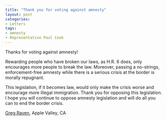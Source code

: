```yaml
---
title: "Thank you for voting against amnesty"
layout: post
categories:
- Letters
tags:
- amnesty
- Representative Paul Cook
---
```


Thanks for voting against amnesty!

Rewarding people who have broken our laws, as H.R. 6 does, only encourages more people to break the law. Moreover, passing a no-strings, enforcement-free amnesty while there is a serious crisis at the border is morally repugnant.

This legislation, if it becomes law, would only make the crisis worse and encourage more illegal immigration. Thank you for opposing this legislation. I hope you will continue to oppose amnesty legislation and will do all you can to end the border crisis.

[Greg Raven](https://www.gregraven.org/), Apple Valley, CA